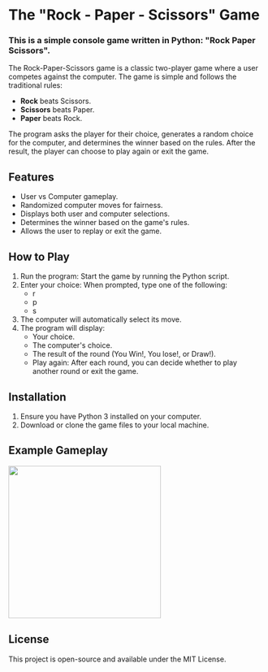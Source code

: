 # The "Rock - Paper - Scissors" Game
### This is a simple console game written in Python: "Rock Paper Scissors".

The Rock-Paper-Scissors game is a classic two-player game where a user competes against the computer. The game is simple and follows the traditional rules:
- **Rock** beats Scissors.
- **Scissors** beats Paper.
- **Paper** beats Rock.
  
The program asks the player for their choice, generates a random choice for the computer, and determines the winner based on the rules. After the result, the player can choose to play again or exit the game.

## Features

- User vs Computer gameplay.
- Randomized computer moves for fairness.
- Displays both user and computer selections.
- Determines the winner based on the game's rules.
- Allows the user to replay or exit the game.

## How to Play
1. Run the program: Start the game by running the Python script.
2. Enter your choice: When prompted, type one of the following:
   - r
   - p
   - s
3. The computer will automatically select its move.
4. The program will display:
   - Your choice.
   - The computer's choice.
   - The result of the round (You Win!, You lose!, or Draw!).
   - Play again: After each round, you can decide whether to play another round or exit the game.

## Installation
1. Ensure you have Python 3 installed on your computer.
2. Download or clone the game files to your local machine.

## Example Gameplay
<img src="https://github.com/user-attachments/assets/712fa38d-4c58-4dd5-9069-7c63a4a33bce" width="300">

## License
This project is open-source and available under the MIT License.

